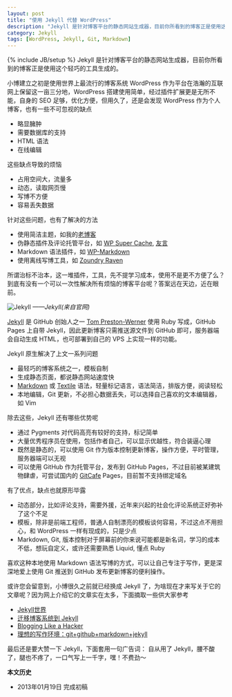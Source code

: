 ```yaml
---
layout: post
title: "使用 Jekyll 代替 WordPress"
description: "Jekyll 是针对博客平台的静态网站生成器，目前你所看到的博客正是使用这个轻巧的工具生成的。"
category: Jekyll
tags: [WordPress, Jekyll, Git, Markdown]
---
```

{% include JB/setup %}
Jekyll 是针对博客平台的静态网站生成器，目前你所看到的博客正是使用这个轻巧的工具生成的。

小博建立之初是使用世界上最流行的博客系统 WordPress 作为平台在浩瀚的互联网上保留这一亩三分地，WordPress 搭建使用简单，经过插件扩展更是无所不能，自身的 SEO 足够，优化方便，但用久了，还是会发现 WordPress 作为个人博客，也有一些不可忽视的缺点

* 略显臃肿
* 需要数据库的支持
* HTML 语法
* 在线编辑

这些缺点导致的烦恼

* 占用空间大，流量多
* 动态，读取网页慢
* 写博不方便
* 容易丢失数据

针对这些问题，也有了解决的方法

* 使用简洁主题，如我的[老博客](http://old.fooleap.org/)
* 伪静态插件及评论托管平台，如 [WP Super Cache](http://wordpress.org/extend/plugins/wp-super-cache/), [友言](http://www.uyan.cc/)
* Markdown 语法插件，如 [WP-Markdown](http://wordpress.org/extend/plugins/wp-markdown/)
* 使用离线写博工具，如 [Zoundry Raven](http://www.zoundryraven.com)

所谓治标不治本，这一堆插件，工具，先不提学习成本，使用不是更不方便了么？到底有没有一个可以一次性解决所有烦恼的博客平台呢？答案远在天边，近在眼前。

![Jekyll](http://pic.yupoo.com/fooleap_v/CzSHY6Km/ZC5fa.png)
*——Jekyll(来自官网)*

[Jekyll](http://jekyllrb.com/) 是 GitHub 创始人之一 [Tom Preston-Werner](http://tom.preston-werner.com/) 使用 Ruby 写成，GitHub Pages 上自带 Jekyll，因此更新博客只需推送源文件到 GitHub 即可，服务器端会自动生成 HTML，也可部署到自己的 VPS 上实现一样的功能。

Jekyll 原生解决了上文一系列问题

* 最轻巧的博客系统之一，模板自制
* 生成静态页面，都说静态网站速度快
* [Markdown](http://en.wikipedia.org/wiki/Markdown) 或 [Textile](http://en.wikipedia.org/wiki/Textile_\(markup_language\)) 语法，轻量标记语言，语法简洁，排版方便，阅读轻松
* 本地编辑，Git 更新，不必担心数据丢失，可以选择自己喜欢的文本编辑器，如 Vim

除去这些，Jekyll 还有哪些优势呢

* 通过 Pygments 对代码高亮有较好的支持，标记简单
* 大量优秀程序员在使用，包括作者自己，可以显示优越性，符合装逼心理
* 既然是静态的，可以使用 Git 作为版本控制更新博客，操作方便，平时管理，服务器端可以无视
* 可以使用 GitHub 作为托管平台，发布到 GitHub Pages，不过目前被某建筑物肆虐，可尝试国内的 [GitCafe](https://gitcafe.com/) Pages，目前暂不支持绑定域名

有了优点，缺点也就原形毕露

* 动态部分，比如评论支持，需要外援，近年来兴起的社会化评论系统正好弥补了这个不足
* 模板，除非是前端工程师，普通人自制漂亮的模板谈何容易，不过这点不用担心，和 WordPress 一样有现成的，只是少点
* Markdown, Git, 版本控制对于屏幕前的你来说可能都是新名词，学习的成本不低，想玩自定义，或许还需要熟悉 Liquid, 懂点 Ruby

喜欢这种本地使用 Markdown 语法写博的方式，可以让自己专注于写作，更是深深地爱上使用 Git 推送到 GitHub 发布更新博客的便利操作。

或许您会留意到，小博很久之前就已经换成 Jekyll 了，为啥现在才来写关于它的文章呢？因为网上介绍它的文章实在太多，下面摘取一些供大家参考

* [Jekyll世界](http://yihui.name/cn/2012/02/hello-jekyll/)
* [迁移博客系统到 Jekyll](http://qixinglu.com/post/migrate_blog_system_to_jekyll.html)
* [Blogging Like a Hacker](http://tom.preston-werner.com/2008/11/17/blogging-like-a-hacker.html)
* [理想的写作环境：git+github+markdown+jekyll](http://www.yangzhiping.com/tech/writing-space.html)

最后还是要大赞一下 Jekyll，下面套用一句广告词：
自从用了 Jekyll，腰不酸了，腿也不疼了，一口气写上一千字，嘿！不费劲～

**本文历史**

* 2013年01月19日 完成初稿
